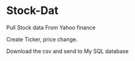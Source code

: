 # Stock-Dat

Pull Stock data From Yahoo finance 

Create Ticker, price change.

Download the csv and send to My SQL database
